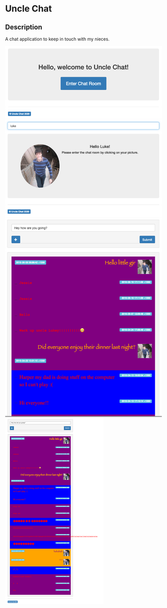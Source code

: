 # Uncle Chat

## Description
A chat application to keep in touch with my nieces.

![welcome](welcome.png)
![enter name](enter_name.png)
![chat segment](chat_segment.png)
![all chat](all_chat.png)
